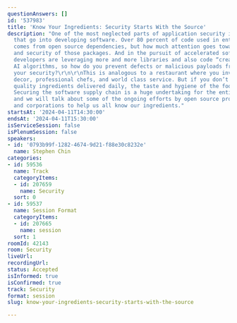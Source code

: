 ```yaml
---
questionAnswers: []
id: '537983'
title: 'Know Your Ingredients: Security Starts With the Source'
description: "One of the most neglected parts of application security is the ingredients
  that go into developing software. Over 80 percent of code used in enterprise applications
  comes from open source dependencies, but how much attention goes towards the provenance
  and security of those packages. And in the pursuit of accelerated software development,
  developers are leveraging more and more libraries and also code “created” by generative
  AI algorithms, so how do you prevent defects or malicious payloads from compromising
  your security?\r\n\r\nThis is analogous to a restaurant where you invest in modern
  decor, professional chefs, and world class service. But if you don’t get fresh,
  quality ingredients delivered daily, the taste and hygiene of the food will suffer.
  Securing the software supply chain is a huge undertaking for the entire tech industry,
  and we will talk about some of the ongoing efforts by open source projects, foundations,
  and corporations to help us all know our ingredients."
startsAt: '2024-04-11T14:30:00'
endsAt: '2024-04-11T15:30:00'
isServiceSession: false
isPlenumSession: false
speakers:
- id: '0793b99f-1282-4674-9d21-f88e30c8232e'
  name: Stephen Chin
categories:
- id: 59536
  name: Track
  categoryItems:
  - id: 207659
    name: Security
  sort: 0
- id: 59537
  name: Session Format
  categoryItems:
  - id: 207665
    name: session
  sort: 1
roomId: 42143
room: Security
liveUrl: 
recordingUrl: 
status: Accepted
isInformed: true
isConfirmed: true
track: Security
format: session
slug: know-your-ingredients-security-starts-with-the-source

---
```

